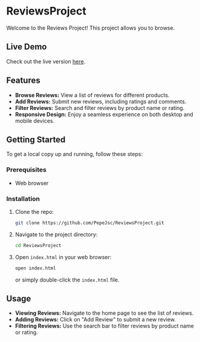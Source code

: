 # ReviewsProject
Welcome to the Reviews Project! This project allows you to browse.

## Live Demo

Check out the live version [here](https://pepejsc.github.io/ReviewsProject/).

## Features

- **Browse Reviews:** View a list of reviews for different products.
- **Add Reviews:** Submit new reviews, including ratings and comments.
- **Filter Reviews:** Search and filter reviews by product name or rating.
- **Responsive Design:** Enjoy a seamless experience on both desktop and mobile devices.

## Getting Started

To get a local copy up and running, follow these steps:

### Prerequisites

- Web browser

### Installation

1. Clone the repo:
   ```bash
   git clone https://github.com/PepeJsc/ReviewsProject.git
   ```
2. Navigate to the project directory:
   ```bash
   cd ReviewsProject
   ```
3. Open `index.html` in your web browser:
   ```bash
   open index.html
   ```
   or simply double-click the `index.html` file.

## Usage

- **Viewing Reviews:** Navigate to the home page to see the list of reviews.
- **Adding Reviews:** Click on "Add Review" to submit a new review.
- **Filtering Reviews:** Use the search bar to filter reviews by product name or rating.
